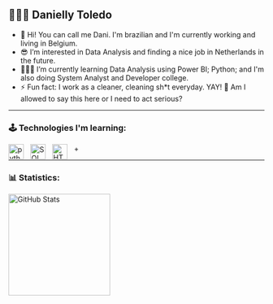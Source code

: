 ## 👩🏻‍💻 Danielly Toledo

- 👋 Hi! You can call me Dani. I'm brazilian and I'm currently working and living in Belgium.
- 😎 I’m interested in Data Analysis and finding a nice job in Netherlands in the future. 
- 🧑🏻‍💻 I’m currently learning Data Analysis using Power BI; Python; and I'm also doing System Analyst and Developer college.
- ⚡ Fun fact: I work as a cleaner, cleaning sh*t everyday. YAY! 🤢 Am I allowed to say this here or I need to act serious?
---

### 🕹️ Technologies I'm learning:
<p>
  <img
    align="left"
    alt="python"
    title="python"
    width="30px"
    style="padding-right: 10px;"
    src="https://cdn.jsdelivr.net/gh/devicons/devicon@latest/icons/python/python-original.svg"
  />
  <img
    align="left"
    alt="SQL"
    title="SQL"
    width="30px"
    style="padding-right: 10px;"
    src="https://cdn.jsdelivr.net/gh/devicons/devicon@latest/icons/azuresqldatabase/azuresqldatabase-original.svg"
  />
  <img
    align="left"
    alt="HTML"
    title="HTML"
    width="30px"
    style="padding-right: 10px;"
    src="https://cdn.jsdelivr.net/gh/devicons/devicon@latest/icons/html5/html5-original-wordmark.svg"
  />
</p>
 +

---

### 📊 Statistics:
<p>
  <img
    align="left"
    alt="GitHub Stats"
    height="200"
    style="padding-right: 10px;"
    src="https://github-readme-stats.vercel.app/api/top-langs/?username=daniellytoledo&theme=tokyonight&layout=compact"
  />
</p>
